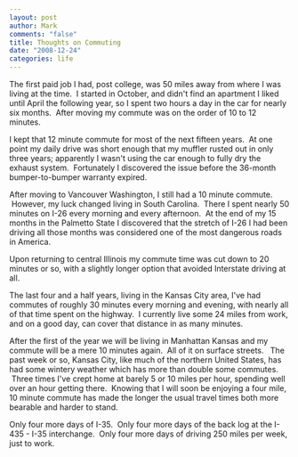 ```yaml
--- 
layout: post
author: Mark
comments: "false"
title: Thoughts on Commuting
date: "2008-12-24"
categories: life
---
```

The first paid job I had, post college, was 50 miles away from where I was living at the time.  I started in October, and didn't find an apartment I liked until April the following year, so I spent two hours a day in the car for nearly six months.  After moving my commute was on the order of 10 to 12 minutes.

I kept that 12 minute commute for most of the next fifteen years.  At one point my daily drive was short enough that my muffler rusted out in only three years; apparently I wasn't using the car enough to fully dry the exhaust system.  Fortunately I discovered the issue before the 36-month bumper-to-bumper warranty expired.

After moving to Vancouver Washington, I still had a 10 minute commute.  However, my luck changed living in South Carolina.  There I spent nearly 50 minutes on I-26 every morning and every afternoon.  At the end of my 15 months in the Palmetto State I discovered that the stretch of I-26 I had been driving all those months was considered one of the most dangerous roads in America.

Upon returning to central Illinois my commute time was cut down to 20 minutes or so, with a slightly longer option that avoided Interstate driving at all.

The last four and a half years, living in the Kansas City area, I've had commutes of roughly 30 minutes every morning and evening, with nearly all of that time spent on the highway.  I currently live some 24 miles from work, and on a good day, can cover that distance in as many minutes.

After the first of the year we will be living in Manhattan Kansas and my commute will be a mere 10 minutes again.  All of it on surface streets.   The past week or so, Kansas City, like much of the northern United States, has had some wintery weather which has more than double some commutes.  Three times I've crept home at barely 5 or 10 miles per hour, spending well over an hour getting there.  Knowing that I will soon be enjoying a four mile, 10 minute commute has made the longer the usual travel times both more bearable and harder to stand.

Only four more days of I-35.  Only four more days of the back log at the I-435 - I-35 interchange.  Only four more days of driving 250 miles per week, just to work.
